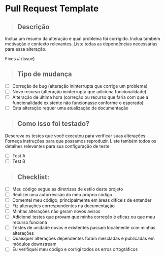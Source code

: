 # Pull Request Template

> ## Descrição

Inclua um resumo da alteração e qual problema foi corrigido. Inclua também motivação e contexto relevantes. Liste todas as dependências necessárias para essa alteração.

Fixes # (issue)

> ## Tipo de mudança

- [ ] Correção de bug (alteração ininterrupta que corrige um problema)
- [ ] Novo recurso (alteração ininterrupta que adiciona funcionalidade)
- [ ] Alteração de última hora (correção ou recurso que faria com que a funcionalidade existente não funcionasse conforme o esperado)
- [ ] Esta alteração requer uma atualização de documentação

> ## Como isso foi testado?

Descreva os testes que você executou para verificar suas alterações. Forneça instruções para que possamos reproduzir. Liste também todos os detalhes relevantes para sua configuração de teste

- [ ] Test A
- [ ] Test B

> ## Checklist:

- [ ] Meu código segue as diretrizes de estilo deste projeto
- [ ] Realizei uma autorrevisão do meu próprio código
- [ ] Comentei meu código, principalmente em áreas difíceis de entender
- [ ] Fiz alterações correspondentes na documentação
- [ ] Minhas alterações não geram novos avisos
- [ ] Adicionei testes que provam que minha correção é eficaz ou que meu recurso funciona
- [ ] Testes de unidade novos e existentes passam localmente com minhas alterações
- [ ] Quaisquer alterações dependentes foram mescladas e publicadas em módulos downstream
- [ ] Eu verifiquei meu código e corrigi todos os erros ortográficos
